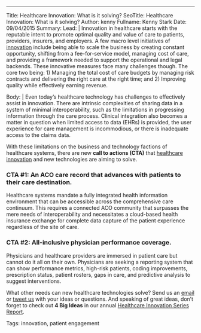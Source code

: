---
Title: Healthcare Innovation: What is it solving?
SeoTitle: Healthcare Innovation: What is it solving?
Author: kenny
Fullname: Kenny Stark
Date: 09/04/2015
Summary: 
Lead: |
Innovation in healthcare starts with the reputable intent to promote optimal quality and value of care to patients, providers, insurers, and employers. A few macro level initiatives of [innovation](https://catalyze.io/solutions/enterprise-innovation) include being able to scale the business by creating constant opportunity, shifting from a fee-for-service model, managing cost of care, and providing a framework needed to support the operational and legal backends. These innovative measures face many challenges though. The core two being: 1) Managing the total cost of care budgets by managing risk contracts and delivering the right care at the right time; and 2) Improving quality while effectively earning revenue.

Body: |
Even today’s healthcare technology has challenges to effectively assist in innovation. There are intrinsic complexities of sharing data in a system of minimal interoperability, such as the limitations in progressing information through the care process. Clinical integration also becomes a matter in question when limited access to data (EHRs) is provided, the user experience for care management is incommodious, or there is inadequate access to the claims data. 

With these limitations on the business and technology factions of healthcare systems, there are new **call to actions (CTA)** that [healthcare innovation](https://catalyze.io/solutions/enterprise-innovation) and new technologies are aiming to solve.

### CTA #1: An ACO care record that advances with patients to their care destination.
Healthcare systems mandate a fully integrated health information environment that can be accessible across the comprehensive care continuum. This requires a connected ACO community that surpasses the mere needs of interoperability and necessitates a cloud-based health insurance exchange for complete data capture of the patient experience regardless of the site of care. 

### CTA #2: All-inclusive physician performance coverage.
Physicians and healthcare providers are immersed in patient care but cannot do it all on their own. Physicians are seeking a reporting system that can show performance metrics, high-risk patients, coding improvements, prescription status, patient rosters, gaps in care, and predictive analysis to suggest interventions. 

What other needs can new healthcare technologies solve? Send us an [email](hello@catalyze.io) or [tweet us](https://twitter.com/catalyzeio) with your ideas or questions. And speaking of great ideas, don’t forget to check out **4 Big Ideas** in our annual [Healthcare Innovation Series Report](https://catalyze.io/innovation/2015).

Tags: innovation, patient engagement
